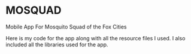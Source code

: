 # MOSQUAD

Mobile App For Mosquito Squad of the Fox Cities

Here is my code for the app along with all the resource files I used.  I also included all the libraries used for the app.
